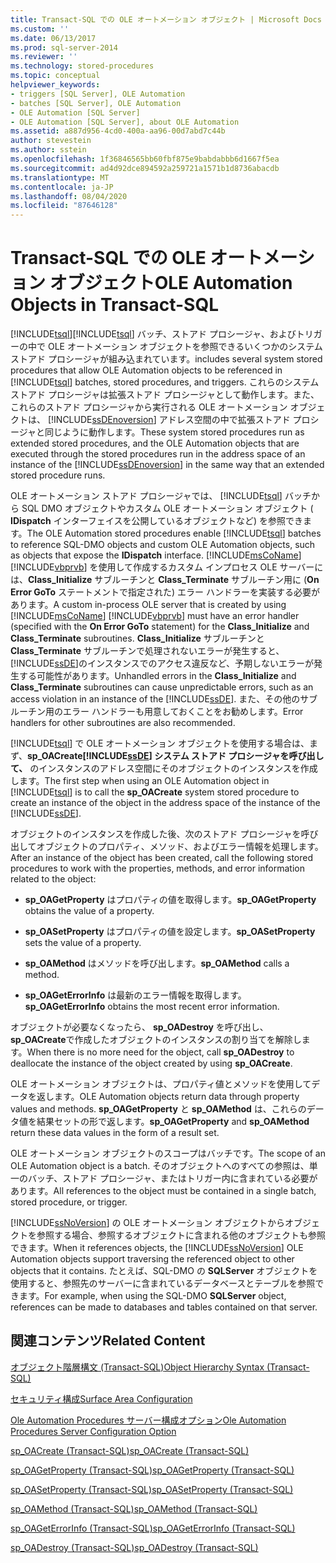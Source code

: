 ```yaml
---
title: Transact-SQL での OLE オートメーション オブジェクト | Microsoft Docs
ms.custom: ''
ms.date: 06/13/2017
ms.prod: sql-server-2014
ms.reviewer: ''
ms.technology: stored-procedures
ms.topic: conceptual
helpviewer_keywords:
- triggers [SQL Server], OLE Automation
- batches [SQL Server], OLE Automation
- OLE Automation [SQL Server]
- OLE Automation [SQL Server], about OLE Automation
ms.assetid: a887d956-4cd0-400a-aa96-00d7abd7c44b
author: stevestein
ms.author: sstein
ms.openlocfilehash: 1f36846565bb60fbf875e9babdabbb6d1667f5ea
ms.sourcegitcommit: ad4d92dce894592a259721a1571b1d8736abacdb
ms.translationtype: MT
ms.contentlocale: ja-JP
ms.lasthandoff: 08/04/2020
ms.locfileid: "87646128"
---
```

# <a name="ole-automation-objects-in-transact-sql"></a><span data-ttu-id="05845-102">Transact-SQL での OLE オートメーション オブジェクト</span><span class="sxs-lookup"><span data-stu-id="05845-102">OLE Automation Objects in Transact-SQL</span></span>
  [!INCLUDE[tsql](../../includes/tsql-md.md)]<span data-ttu-id="05845-103">[!INCLUDE[tsql](../../includes/tsql-md.md)] バッチ、ストアド プロシージャ、およびトリガーの中で OLE オートメーション オブジェクトを参照できるいくつかのシステム ストアド プロシージャが組み込まれています。</span><span class="sxs-lookup"><span data-stu-id="05845-103">includes several system stored procedures that allow OLE Automation objects to be referenced in [!INCLUDE[tsql](../../includes/tsql-md.md)] batches, stored procedures, and triggers.</span></span> <span data-ttu-id="05845-104">これらのシステム ストアド プロシージャは拡張ストアド プロシージャとして動作します。また、これらのストアド プロシージャから実行される OLE オートメーション オブジェクトは、 [!INCLUDE[ssDEnoversion](../../includes/ssdenoversion-md.md)] アドレス空間の中で拡張ストアド プロシージャと同じように動作します。</span><span class="sxs-lookup"><span data-stu-id="05845-104">These system stored procedures run as extended stored procedures, and the OLE Automation objects that are executed through the stored procedures run in the address space of an instance of the [!INCLUDE[ssDEnoversion](../../includes/ssdenoversion-md.md)] in the same way that an extended stored procedure runs.</span></span>  
  
 <span data-ttu-id="05845-105">OLE オートメーション ストアド プロシージャでは、 [!INCLUDE[tsql](../../includes/tsql-md.md)] バッチから SQL DMO オブジェクトやカスタム OLE オートメーション オブジェクト ( **IDispatch** インターフェイスを公開しているオブジェクトなど) を参照できます。</span><span class="sxs-lookup"><span data-stu-id="05845-105">The OLE Automation stored procedures enable [!INCLUDE[tsql](../../includes/tsql-md.md)] batches to reference SQL-DMO objects and custom OLE Automation objects, such as objects that expose the **IDispatch** interface.</span></span> <span data-ttu-id="05845-106">[!INCLUDE[msCoName](../../includes/msconame-md.md)] [!INCLUDE[vbprvb](../../includes/vbprvb-md.md)] を使用して作成するカスタム インプロセス OLE サーバーには、**Class_Initialize** サブルーチンと **Class_Terminate** サブルーチン用に (**On Error GoTo** ステートメントで指定された) エラー ハンドラーを実装する必要があります。</span><span class="sxs-lookup"><span data-stu-id="05845-106">A custom in-process OLE server that is created by using [!INCLUDE[msCoName](../../includes/msconame-md.md)] [!INCLUDE[vbprvb](../../includes/vbprvb-md.md)] must have an error handler (specified with the **On Error GoTo** statement) for the **Class_Initialize** and **Class_Terminate** subroutines.</span></span> <span data-ttu-id="05845-107">**Class_Initialize** サブルーチンと **Class_Terminate** サブルーチンで処理されないエラーが発生すると、 [!INCLUDE[ssDE](../../includes/ssde-md.md)]のインスタンスでのアクセス違反など、予期しないエラーが発生する可能性があります。</span><span class="sxs-lookup"><span data-stu-id="05845-107">Unhandled errors in the **Class_Initialize** and **Class_Terminate** subroutines can cause unpredictable errors, such as an access violation in an instance of the [!INCLUDE[ssDE](../../includes/ssde-md.md)].</span></span> <span data-ttu-id="05845-108">また、その他のサブルーチン用のエラー ハンドラーも用意しておくことをお勧めします。</span><span class="sxs-lookup"><span data-stu-id="05845-108">Error handlers for other subroutines are also recommended.</span></span>  
  
 <span data-ttu-id="05845-109">[!INCLUDE[tsql](../../includes/tsql-md.md)] で OLE オートメーション オブジェクトを使用する場合は、まず、**sp_OACreate[!INCLUDE[ssDE](../../includes/ssde-md.md)] システム ストアド プロシージャを呼び出して、** のインスタンスのアドレス空間にそのオブジェクトのインスタンスを作成します。</span><span class="sxs-lookup"><span data-stu-id="05845-109">The first step when using an OLE Automation object in [!INCLUDE[tsql](../../includes/tsql-md.md)] is to call the **sp_OACreate** system stored procedure to create an instance of the object in the address space of the instance of the [!INCLUDE[ssDE](../../includes/ssde-md.md)].</span></span>  
  
 <span data-ttu-id="05845-110">オブジェクトのインスタンスを作成した後、次のストアド プロシージャを呼び出してオブジェクトのプロパティ、メソッド、およびエラー情報を処理します。</span><span class="sxs-lookup"><span data-stu-id="05845-110">After an instance of the object has been created, call the following stored procedures to work with the properties, methods, and error information related to the object:</span></span>  
  
-   <span data-ttu-id="05845-111">**sp_OAGetProperty** はプロパティの値を取得します。</span><span class="sxs-lookup"><span data-stu-id="05845-111">**sp_OAGetProperty** obtains the value of a property.</span></span>  
  
-   <span data-ttu-id="05845-112">**sp_OASetProperty** はプロパティの値を設定します。</span><span class="sxs-lookup"><span data-stu-id="05845-112">**sp_OASetProperty** sets the value of a property.</span></span>  
  
-   <span data-ttu-id="05845-113">**sp_OAMethod** はメソッドを呼び出します。</span><span class="sxs-lookup"><span data-stu-id="05845-113">**sp_OAMethod** calls a method.</span></span>  
  
-   <span data-ttu-id="05845-114">**sp_OAGetErrorInfo** は最新のエラー情報を取得します。</span><span class="sxs-lookup"><span data-stu-id="05845-114">**sp_OAGetErrorInfo** obtains the most recent error information.</span></span>  
  
 <span data-ttu-id="05845-115">オブジェクトが必要なくなったら、 **sp_OADestroy** を呼び出し、 **sp_OACreate**で作成したオブジェクトのインスタンスの割り当てを解除します。</span><span class="sxs-lookup"><span data-stu-id="05845-115">When there is no more need for the object, call **sp_OADestroy** to deallocate the instance of the object created by using **sp_OACreate**.</span></span>  
  
 <span data-ttu-id="05845-116">OLE オートメーション オブジェクトは、プロパティ値とメソッドを使用してデータを返します。</span><span class="sxs-lookup"><span data-stu-id="05845-116">OLE Automation objects return data through property values and methods.</span></span> <span data-ttu-id="05845-117">**sp_OAGetProperty** と **sp_OAMethod** は、これらのデータ値を結果セットの形で返します。</span><span class="sxs-lookup"><span data-stu-id="05845-117">**sp_OAGetProperty** and **sp_OAMethod** return these data values in the form of a result set.</span></span>  
  
 <span data-ttu-id="05845-118">OLE オートメーション オブジェクトのスコープはバッチです。</span><span class="sxs-lookup"><span data-stu-id="05845-118">The scope of an OLE Automation object is a batch.</span></span> <span data-ttu-id="05845-119">そのオブジェクトへのすべての参照は、単一のバッチ、ストアド プロシージャ、またはトリガー内に含まれている必要があります。</span><span class="sxs-lookup"><span data-stu-id="05845-119">All references to the object must be contained in a single batch, stored procedure, or trigger.</span></span>  
  
 <span data-ttu-id="05845-120">[!INCLUDE[ssNoVersion](../../includes/ssnoversion-md.md)] の OLE オートメーション オブジェクトからオブジェクトを参照する場合、参照するオブジェクトに含まれる他のオブジェクトも参照できます。</span><span class="sxs-lookup"><span data-stu-id="05845-120">When it references objects, the [!INCLUDE[ssNoVersion](../../includes/ssnoversion-md.md)] OLE Automation objects support traversing the referenced object to other objects that it contains.</span></span> <span data-ttu-id="05845-121">たとえば、SQL-DMO の **SQLServer** オブジェクトを使用すると、参照先のサーバーに含まれているデータベースとテーブルを参照できます。</span><span class="sxs-lookup"><span data-stu-id="05845-121">For example, when using the SQL-DMO **SQLServer** object, references can be made to databases and tables contained on that server.</span></span>  
  
## <a name="related-content"></a><span data-ttu-id="05845-122">関連コンテンツ</span><span class="sxs-lookup"><span data-stu-id="05845-122">Related Content</span></span>  
 [<span data-ttu-id="05845-123">オブジェクト階層構文 &#40;Transact-SQL&#41;</span><span class="sxs-lookup"><span data-stu-id="05845-123">Object Hierarchy Syntax &#40;Transact-SQL&#41;</span></span>](/sql/relational-databases/system-stored-procedures/object-hierarchy-syntax-transact-sql)  
  
 [<span data-ttu-id="05845-124">セキュリティ構成</span><span class="sxs-lookup"><span data-stu-id="05845-124">Surface Area Configuration</span></span>](../security/surface-area-configuration.md)  
  
 [<span data-ttu-id="05845-125">Ole Automation Procedures サーバー構成オプション</span><span class="sxs-lookup"><span data-stu-id="05845-125">Ole Automation Procedures Server Configuration Option</span></span>](../../database-engine/configure-windows/ole-automation-procedures-server-configuration-option.md)  
  
 [<span data-ttu-id="05845-126">sp_OACreate &#40;Transact-SQL&#41;</span><span class="sxs-lookup"><span data-stu-id="05845-126">sp_OACreate &#40;Transact-SQL&#41;</span></span>](/sql/relational-databases/system-stored-procedures/sp-oacreate-transact-sql)  
  
 [<span data-ttu-id="05845-127">sp_OAGetProperty &#40;Transact-SQL&#41;</span><span class="sxs-lookup"><span data-stu-id="05845-127">sp_OAGetProperty &#40;Transact-SQL&#41;</span></span>](/sql/relational-databases/system-stored-procedures/sp-oagetproperty-transact-sql)  
  
 [<span data-ttu-id="05845-128">sp_OASetProperty &#40;Transact-SQL&#41;</span><span class="sxs-lookup"><span data-stu-id="05845-128">sp_OASetProperty &#40;Transact-SQL&#41;</span></span>](/sql/relational-databases/system-stored-procedures/sp-oasetproperty-transact-sql)  
  
 [<span data-ttu-id="05845-129">sp_OAMethod &#40;Transact-SQL&#41;</span><span class="sxs-lookup"><span data-stu-id="05845-129">sp_OAMethod &#40;Transact-SQL&#41;</span></span>](/sql/relational-databases/system-stored-procedures/sp-oamethod-transact-sql)  
  
 [<span data-ttu-id="05845-130">sp_OAGetErrorInfo &#40;Transact-SQL&#41;</span><span class="sxs-lookup"><span data-stu-id="05845-130">sp_OAGetErrorInfo &#40;Transact-SQL&#41;</span></span>](/sql/relational-databases/system-stored-procedures/sp-oageterrorinfo-transact-sql)  
  
 [<span data-ttu-id="05845-131">sp_OADestroy &#40;Transact-SQL&#41;</span><span class="sxs-lookup"><span data-stu-id="05845-131">sp_OADestroy &#40;Transact-SQL&#41;</span></span>](/sql/relational-databases/system-stored-procedures/sp-oadestroy-transact-sql)  
  
  
